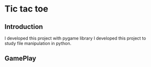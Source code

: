 # Tic tac toe

## Introduction
I developed this project with pygame library
I developed this project to study file manipulation in python.

## GamePlay
